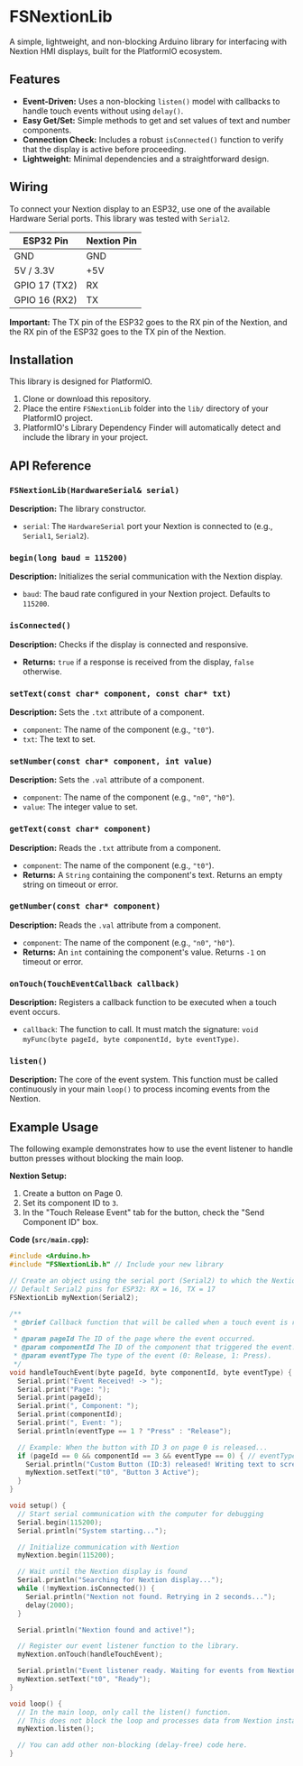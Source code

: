 # FSNextionLib

A simple, lightweight, and non-blocking Arduino library for interfacing with Nextion HMI displays, built for the PlatformIO ecosystem.

## Features

- **Event-Driven:** Uses a non-blocking `listen()` model with callbacks to handle touch events without using `delay()`.
- **Easy Get/Set:** Simple methods to get and set values of text and number components.
- **Connection Check:** Includes a robust `isConnected()` function to verify that the display is active before proceeding.
- **Lightweight:** Minimal dependencies and a straightforward design.

## Wiring

To connect your Nextion display to an ESP32, use one of the available Hardware Serial ports. This library was tested with `Serial2`.

| ESP32 Pin      | Nextion Pin |
|----------------|-------------|
| GND            | GND         |
| 5V / 3.3V      | +5V         |
| GPIO 17 (TX2)  | RX          |
| GPIO 16 (RX2)  | TX          |

**Important:** The TX pin of the ESP32 goes to the RX pin of the Nextion, and the RX pin of the ESP32 goes to the TX pin of the Nextion.

## Installation

This library is designed for PlatformIO.

1.  Clone or download this repository.
2.  Place the entire `FSNextionLib` folder into the `lib/` directory of your PlatformIO project.
3.  PlatformIO's Library Dependency Finder will automatically detect and include the library in your project.

## API Reference

### `FSNextionLib(HardwareSerial& serial)`

**Description:** The library constructor.

-   `serial`: The `HardwareSerial` port your Nextion is connected to (e.g., `Serial1`, `Serial2`).

### `begin(long baud = 115200)`

**Description:** Initializes the serial communication with the Nextion display.

-   `baud`: The baud rate configured in your Nextion project. Defaults to `115200`.

### `isConnected()`

**Description:** Checks if the display is connected and responsive.

-   **Returns:** `true` if a response is received from the display, `false` otherwise.

### `setText(const char* component, const char* txt)`

**Description:** Sets the `.txt` attribute of a component.

-   `component`: The name of the component (e.g., `"t0"`).
-   `txt`: The text to set.

### `setNumber(const char* component, int value)`

**Description:** Sets the `.val` attribute of a component.

-   `component`: The name of the component (e.g., `"n0"`, `"h0"`).
-   `value`: The integer value to set.

### `getText(const char* component)`

**Description:** Reads the `.txt` attribute from a component.

-   `component`: The name of the component (e.g., `"t0"`).
-   **Returns:** A `String` containing the component's text. Returns an empty string on timeout or error.

### `getNumber(const char* component)`

**Description:** Reads the `.val` attribute from a component.

-   `component`: The name of the component (e.g., `"n0"`, `"h0"`).
-   **Returns:** An `int` containing the component's value. Returns `-1` on timeout or error.

### `onTouch(TouchEventCallback callback)`

**Description:** Registers a callback function to be executed when a touch event occurs.

-   `callback`: The function to call. It must match the signature: `void myFunc(byte pageId, byte componentId, byte eventType)`.

### `listen()`

**Description:** The core of the event system. This function must be called continuously in your main `loop()` to process incoming events from the Nextion.

## Example Usage

The following example demonstrates how to use the event listener to handle button presses without blocking the main loop.

**Nextion Setup:**

1.  Create a button on Page 0.
2.  Set its component ID to `3`.
3.  In the "Touch Release Event" tab for the button, check the "Send Component ID" box.

**Code (`src/main.cpp`):**

```cpp
#include <Arduino.h>
#include "FSNextionLib.h" // Include your new library

// Create an object using the serial port (Serial2) to which the Nextion display is connected.
// Default Serial2 pins for ESP32: RX = 16, TX = 17
FSNextionLib myNextion(Serial2);

/**
 * @brief Callback function that will be called when a touch event is received from Nextion.
 * 
 * @param pageId The ID of the page where the event occurred.
 * @param componentId The ID of the component that triggered the event.
 * @param eventType The type of the event (0: Release, 1: Press).
 */
void handleTouchEvent(byte pageId, byte componentId, byte eventType) {
  Serial.print("Event Received! -> ");
  Serial.print("Page: ");
  Serial.print(pageId);
  Serial.print(", Component: ");
  Serial.print(componentId);
  Serial.print(", Event: ");
  Serial.println(eventType == 1 ? "Press" : "Release");

  // Example: When the button with ID 3 on page 0 is released...
  if (pageId == 0 && componentId == 3 && eventType == 0) { // eventType 0 = Release
    Serial.println("Custom Button (ID:3) released! Writing text to screen...");
    myNextion.setText("t0", "Button 3 Active");
  }
}

void setup() {
  // Start serial communication with the computer for debugging
  Serial.begin(115200);
  Serial.println("System starting...");

  // Initialize communication with Nextion
  myNextion.begin(115200);

  // Wait until the Nextion display is found
  Serial.println("Searching for Nextion display...");
  while (!myNextion.isConnected()) {
    Serial.println("Nextion not found. Retrying in 2 seconds...");
    delay(2000);
  }

  Serial.println("Nextion found and active!");

  // Register our event listener function to the library.
  myNextion.onTouch(handleTouchEvent);

  Serial.println("Event listener ready. Waiting for events from Nextion...");
  myNextion.setText("t0", "Ready");
}

void loop() {
  // In the main loop, only call the listen() function.
  // This does not block the loop and processes data from Nextion instantly.
  myNextion.listen();

  // You can add other non-blocking (delay-free) code here.
}
```

